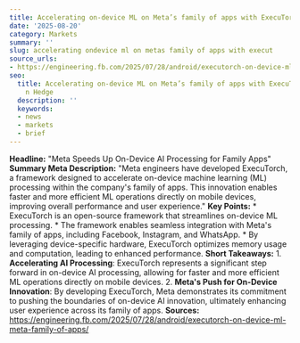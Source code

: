 ```yaml
---
title: Accelerating on-device ML on Meta’s family of apps with ExecuTorch
date: '2025-08-20'
category: Markets
summary: ''
slug: accelerating ondevice ml on metas family of apps with execut
source_urls:
- https://engineering.fb.com/2025/07/28/android/executorch-on-device-ml-meta-family-of-apps/
seo:
  title: Accelerating on-device ML on Meta’s family of apps with ExecuTorch | Hash
    n Hedge
  description: ''
  keywords:
  - news
  - markets
  - brief
---
```


**Headline:** "Meta Speeds Up On-Device AI Processing for Family Apps"  **Summary Meta Description:** "Meta engineers have developed ExecuTorch, a framework designed to accelerate on-device machine learning (ML) processing within the company's family of apps. This innovation enables faster and more efficient ML operations directly on mobile devices, improving overall performance and user experience."  **Key Points:**  * ExecuTorch is an open-source framework that streamlines on-device ML processing. * The framework enables seamless integration with Meta's family of apps, including Facebook, Instagram, and WhatsApp. * By leveraging device-specific hardware, ExecuTorch optimizes memory usage and computation, leading to enhanced performance.  **Short Takeaways:**  1. **Accelerating AI Processing**: ExecuTorch represents a significant step forward in on-device AI processing, allowing for faster and more efficient ML operations directly on mobile devices. 2. **Meta's Push for On-Device Innovation**: By developing ExecuTorch, Meta demonstrates its commitment to pushing the boundaries of on-device AI innovation, ultimately enhancing user experience across its family of apps.  **Sources:** https://engineering.fb.com/2025/07/28/android/executorch-on-device-ml-meta-family-of-apps/ 
